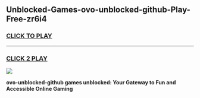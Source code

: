 
## Unblocked-Games-ovo-unblocked-github-Play-Free-zr6i4
<h3>
<a href="https://premium76.site?title=ovo-unblocked-github&ref=12A">CLICK TO PLAY</a></h3>
<hr>

<h3>
<a href="https://premium76.site?title=ovo-unblocked-github&ref=12A">CLICK 2 PLAY</a>
  
</h3>

<a href="https://premium76.site?title=ovo-unblocked-github&ref=12A"><img src="https://clearcache.store/games.png"></a>


**ovo-unblocked-github games unblocked: Your Gateway to Fun and Accessible Online Gaming**
